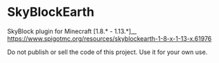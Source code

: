 # SkyBlockEarth
SkyBlock plugin for Minecraft [1.8.* - 1.13.*]__
https://www.spigotmc.org/resources/skyblockearth-1-8-x-1-13-x.61976

Do not publish or sell the code of this project. Use it for your own use.
